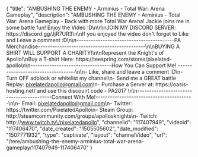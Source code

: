 {
    "title": "AMBUSHING THE ENEMY - Arminius - Total War: Arena Gameplay",
    "description": "AMBUSHING THE ENEMY - Arminius - Total War: Arena Gameplay - Back with more Total War Arena! Jackie joins me in some battle fun! Enjoy the Video :D\n\n\nJOIN MY DISCORD SERVER: https:\/\/discord.gg\/JjR7UR3\n\nIf you enjoyed the video don't forget to Like and Leave a comment :D\n\n-----------------------------------------PA Merchandise---------------------------------------------\n\nBUYING A SHIRT WILL SUPPORT A CHARITY!\n\nRepresent the Knight's of Apollo!\nBuy a T-shirt Here: https:\/\/teespring.com\/stores\/pixelated-apollo\n\n----------------------------------How You Can Support Me! -----------------------------------\n\n- Like, share and leave a comment :D\n- Turn OFF adblock or whitelist my channel\n- Send me a GREAT battle Replay: pixelatedapollo@gmail.com\n- Purchase a Server at: https:\/\/oasis-hosting.net\/ and use this discount code - PA2017 \n\n------------------------------------------Connect With Me!-----------------------------------------\n\n- Email: pixelatedapollo@gmail.com\n- Twitter: https:\/\/twitter.com\/PixelatedApollo\n- Steam Group:  http:\/\/steamcommunity.com\/groups\/apollosknights\n- Twitch: http:\/\/www.twitch.tv\/pixelatedapollo",
    "channelid": "117407949",
    "videoid": "117406470",
    "date_created": "1505505602",
    "date_modified": "1507771932",
    "type": "captivate",
    "layout": "channelVideo",
    "url": "\/tere\/ambushing-the-enemy-arminius-total-war-arena-gameplay\/117407949-117406470"
}